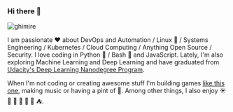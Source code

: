 ### Hi there 👋

![ghimire](http://gravatar.com/avatar/4285dd5d4fcbd1899974807e228209d8?s=64 "Tux Rocks")

I am passionate :heart: about DevOps and Automation / Linux :penguin: / Systems Engineering / Kubernetes / Cloud Computing / Anything Open Source / Security. I love coding in Python :snake: / Bash :shell: and JavaScript. Lately, I'm also exploring Machine Learning and Deep Learning and have graduated from [Udacity's Deep Learning Nanodegree Program](https://www.udacity.com/course/deep-learning-nanodegree--nd101). 

When I'm not coding or creating awesome stuff I'm building games [like this one](https://ghimire.github.io/games/little/), making music or having a pint of :beer:. Among other things, I also enjoy :sunny: :evergreen_tree: :mount_fuji: :ocean: :running: :palm_tree: :tent:.
